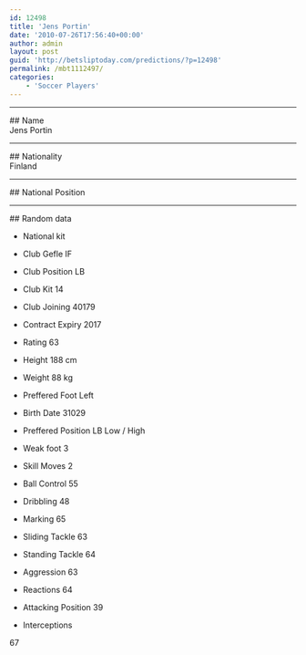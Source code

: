 ```yaml
---
id: 12498
title: 'Jens Portin'
date: '2010-07-26T17:56:40+00:00'
author: admin
layout: post
guid: 'http://betsliptoday.com/predictions/?p=12498'
permalink: /mbt1112497/
categories:
    - 'Soccer Players'
---
```


- - - - - -

\## Name  
 Jens Portin

- - - - - -

\## Nationality  
 Finland

- - - - - -

\## National Position

- - - - - -

\## Random data

- National kit
- Club
 Gefle IF

- Club Position
 LB

- Club Kit
 14

- Club Joining
 40179

- Contract Expiry
 2017

- Rating
 63

- Height
 188 cm

- Weight
 88 kg

- Preffered Foot
 Left

- Birth Date
 31029

- Preffered Position
 LB Low / High

- Weak foot
 3

- Skill Moves
 2

- Ball Control
 55

- Dribbling
 48

- Marking
 65

- Sliding Tackle
 63

- Standing Tackle
 64

- Aggression
 63

- Reactions
 64

- Attacking Position
 39

- Interceptions

 67